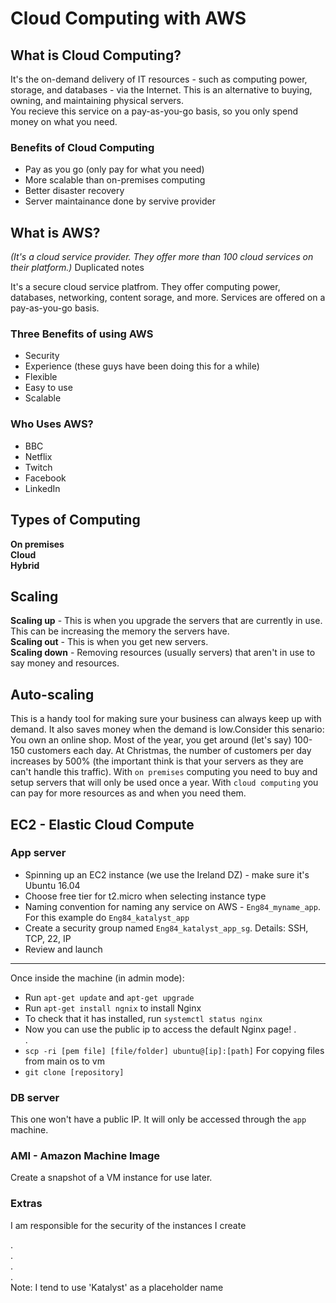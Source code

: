 # Cloud Computing with AWS

## What is Cloud Computing?
It's the on-demand delivery of IT resources - such as computing power, storage, and databases - via the Internet. This is an alternative to buying, owning, and maintaining physical servers.  
You recieve this service on a pay-as-you-go basis, so you only spend money on what you need.  

### Benefits of Cloud Computing
- Pay as you go (only pay for what you need)
- More scalable than on-premises computing
- Better disaster recovery
- Server maintainance done by servive provider

## What is AWS?
_(It's a cloud service provider. They offer more than 100 cloud services on their platform.)_ Duplicated notes

It's a secure cloud service platfrom. They offer computing power, databases, networking, content sorage, and more. Services are offered on a pay-as-you-go basis.

### Three Benefits of using AWS
- Security
- Experience (these guys have been doing this for a while)
- Flexible
- Easy to use
- Scalable

### Who Uses AWS?
- BBC
- Netflix
- Twitch
- Facebook
- LinkedIn

## Types of Computing
**On premises**  
**Cloud**  
**Hybrid**

## Scaling
**Scaling up** - This is when you upgrade the servers that are currently in use. This can be increasing the memory the servers have.  
**Scaling out** - This is when you get new servers.  
**Scaling down** - Removing resources (usually servers) that aren't in use to say money and resources.

## Auto-scaling
This is a handy tool for making sure your business can always keep up with demand. It also saves money when the demand is low.Consider this senario:  
You own an online shop. Most of the year, you get around (let's say) 100-150 customers each day. At Christmas, the number of customers per day increases by 500% (the important think is that your servers as they are can't handle this traffic). With `on premises` computing you need to buy and setup servers that will only be used once a year. With `cloud computing` you can pay for more resources as and when you need them.


## EC2 - Elastic Cloud Compute
### App server
- Spinning up an EC2 instance (we use the Ireland DZ) - make sure it's Ubuntu 16.04
- Choose free tier for t2.micro when selecting instance type
- Naming convention for naming any service on AWS - `Eng84_myname_app`. For this example do `Eng84_katalyst_app`
- Create a security group named `Eng84_katalyst_app_sg`. Details: SSH, TCP, 22, IP
- Review and launch

---
Once inside the machine (in admin mode):
- Run `apt-get update` and `apt-get upgrade`
- Run `apt-get install ngnix` to install Nginx
- To check that it has installed, run `systemctl status nginx`
- Now you can use the public ip to access the default Nginx page!
.  
.  
- `scp -ri [pem file] [file/folder] ubuntu@[ip]:[path]` For copying files from main os to vm
- `git clone [repository]`

### DB server
This one won't have a public IP. It will only be accessed through the `app` machine.  

### AMI - Amazon Machine Image
Create a snapshot of a VM instance for use later.

### Extras
I am responsible for the security of the instances I create

.  
.  
.  
.  
Note: I tend to use 'Katalyst' as a placeholder name